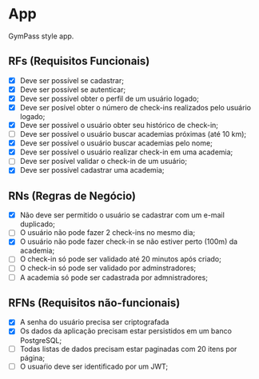# App

GymPass style app.

## RFs (Requisitos Funcionais)

- [x] Deve ser possível se cadastrar;
- [x] Deve ser possível se autenticar;
- [x] Deve ser possível obter o perfil de um usuário logado;
- [x] Deve ser posível obter o número de check-ins realizados pelo usuário logado;
- [x] Deve ser possível o usuário obter seu histórico de check-in;
- [ ] Deve ser possível o usuário buscar academias próximas (até 10 km);
- [x] Deve ser possível o usuário buscar academias pelo nome;
- [x] Deve ser possível o usuário realizar check-in em uma academia;
- [ ] Deve ser posível validar o check-in de um usuário;
- [x] Deve ser possível cadastrar uma academia;

## RNs (Regras de Negócio)

- [x] Não deve ser permitido o usuário se cadastrar com um e-mail duplicado;
- [ ] O usuário não pode fazer 2 check-ins no mesmo dia;
- [x] O usuário não pode fazer check-in se não estiver perto (100m) da academia;
- [ ] O check-in só pode ser validado até 20 minutos após criado;
- [ ] O check-in só pode ser validado por adminstradores;
- [ ] A academia só pode ser cadastrada por admnistradores;

## RFNs (Requisitos não-funcionais)

- [x] A senha do usuário precisa ser criptografada
- [x] Os dados da aplicação precisam estar persistidos em um banco PostgreSQL;
- [ ] Todas listas de dados precisam estar paginadas com 20 itens por página;
- [ ] O usuaŕio deve ser identificado por um JWT;
